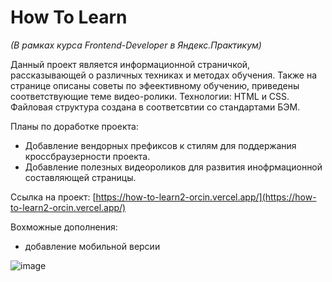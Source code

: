 # How To Learn

*(В рамках курса Frontend-Developer в Яндекс.Практикум)*

Данный проект является информационной страничкой, рассказывающей о различных техниках и методах обучения. Также на странице описаны советы по эфеективному обучению, приведены соответствующие теме видео-ролики.
Технологии: HTML и CSS. Файловая структура создана в соответсвтии со стандартами БЭМ.

Планы по доработке проекта:
* Добавление вендорных префиксов к стилям для поддержания кроссбраузерности проекта.
* Добавление полезных видеороликов для развития инофрмационной составляющей страницы.

Ссылка на проект: [https://how-to-learn2-orcin.vercel.app/](https://how-to-learn2-orcin.vercel.app/)

Вохможные дополнения: 
- добавление мобильной версии

![image](https://github.com/kotcher1/how-to-learn/assets/43149448/ae63f211-47fe-43be-9f40-136ae7ef163d)


